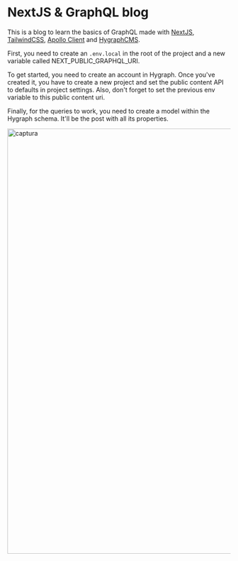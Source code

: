 # NextJS & GraphQL blog

This is a blog to learn the basics of GraphQL made with [NextJS](https://nextjs.org/), [TailwindCSS](https://tailwindcss.com/), [Apollo Client](https://www.apollographql.com/docs/react/) and
[HygraphCMS](https://hygraph.com/).

First, you need to create an `.env.local` in the root of the project and a new variable called NEXT_PUBLIC_GRAPHQL_URI.

To get started, you need to create an account in Hygraph. Once you've created it, you have to create a new project and set the public content API to defaults in project settings. Also, don't forget to set the previous env variable to this public content uri.

Finally, for the queries to work, you need to create a model within the Hygraph schema. It'll be the post with all its properties.

<img width="958" alt="captura" src="https://user-images.githubusercontent.com/22708570/214876358-c8f5e295-fa60-4315-b6d7-e756a6a59ec3.png">
